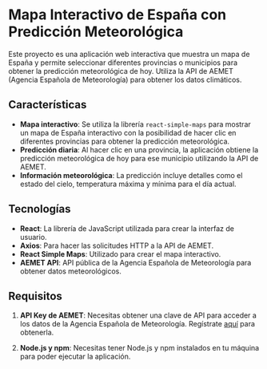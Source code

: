 # Mapa Interactivo de España con Predicción Meteorológica

Este proyecto es una aplicación web interactiva que muestra un mapa de España y permite seleccionar diferentes provincias o municipios para obtener la predicción meteorológica de hoy. Utiliza la API de AEMET (Agencia Española de Meteorología) para obtener los datos climáticos.

## Características

- **Mapa interactivo**: Se utiliza la librería `react-simple-maps` para mostrar un mapa de España interactivo con la posibilidad de hacer clic en diferentes provincias para obtener la predicción meteorológica.
- **Predicción diaria**: Al hacer clic en una provincia, la aplicación obtiene la predicción meteorológica de hoy para ese municipio utilizando la API de AEMET.
- **Información meteorológica**: La predicción incluye detalles como el estado del cielo, temperatura máxima y mínima para el día actual.

## Tecnologías

- **React**: La librería de JavaScript utilizada para crear la interfaz de usuario.
- **Axios**: Para hacer las solicitudes HTTP a la API de AEMET.
- **React Simple Maps**: Utilizado para crear el mapa interactivo.
- **AEMET API**: API pública de la Agencia Española de Meteorología para obtener datos meteorológicos.

## Requisitos

1. **API Key de AEMET**: Necesitas obtener una clave de API para acceder a los datos de la Agencia Española de Meteorología. Regístrate [aquí](https://opendata.aemet.es/centrodedescargas/inicio) para obtenerla.
   
2. **Node.js y npm**: Necesitas tener Node.js y npm instalados en tu máquina para poder ejecutar la aplicación.

